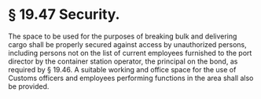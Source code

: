 # § 19.47   Security.

The space to be used for the purposes of breaking bulk and delivering cargo shall be properly secured against access by unauthorized persons, including persons not on the list of current employees furnished to the port director by the container station operator, the principal on the bond, as required by § 19.46. A suitable working and office space for the use of Customs officers and employees performing functions in the area shall also be provided.





